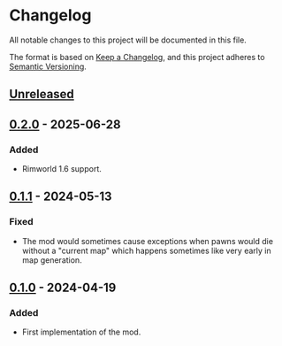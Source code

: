 # Changelog

All notable changes to this project will be documented in this file.

The format is based on [Keep a Changelog](https://keepachangelog.com/en/1.0.0/),
and this project adheres to [Semantic Versioning](https://semver.org/spec/v2.0.0.html).

## [Unreleased]

## [0.2.0] - 2025-06-28

### Added

- Rimworld 1.6 support.

## [0.1.1] - 2024-05-13

### Fixed

- The mod would sometimes cause exceptions when pawns would die without a "current map" which happens sometimes like very early in map generation.

## [0.1.0] - 2024-04-19

### Added

- First implementation of the mod.

[Unreleased]: https://github.com/ilyvion/retain-strip-on-death/compare/v0.2.0...HEAD
[0.2.0]: https://github.com/ilyvion/retain-strip-on-death/releases/tag/v0.1.1...v0.2.0
[0.1.1]: https://github.com/ilyvion/retain-strip-on-death/releases/tag/v0.1.0...v0.1.1
[0.1.0]: https://github.com/ilyvion/retain-strip-on-death/releases/tag/v0.1.0
